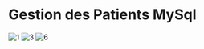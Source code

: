 # Gestion des Patients MySql

![1](https://user-images.githubusercontent.com/12114256/167711165-3a76a1fe-0a4d-4006-94e1-7b359eaeda4e.PNG)
![3](https://user-images.githubusercontent.com/12114256/167711178-1cf2c79d-02ad-4190-a927-e4d529a93daa.PNG)
![6](https://user-images.githubusercontent.com/12114256/167711173-f6691bb9-6022-4692-bd90-1be648644e12.PNG)




